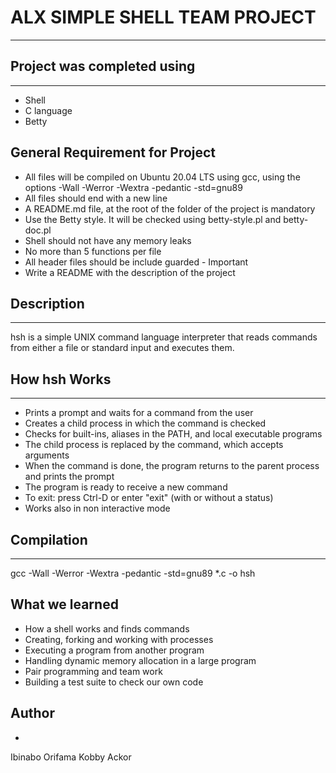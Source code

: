 # ALX SIMPLE SHELL TEAM PROJECT
***

## Project was completed using
***

* Shell
* C language
* Betty

## General Requirement for Project

* All files will be compiled on Ubuntu 20.04 LTS using gcc, using the options -Wall -Werror -Wextra -pedantic -std=gnu89
* All files should end with a new line
* A README.md file, at the root of the folder of the project is mandatory
* Use the Betty style. It will be checked using betty-style.pl and betty-doc.pl
* Shell should not have any memory leaks
* No more than 5 functions per file
* All header files should be include guarded - Important
* Write a README with the description of the project

## Description
***

hsh is a simple UNIX command language interpreter that reads commands from either a file or standard input and executes them.

## How hsh Works
***

* Prints a prompt and waits for a command from the user
* Creates a child process in which the command is checked
* Checks for built-ins, aliases in the PATH, and local executable programs
* The child process is replaced by the command, which accepts arguments
* When the command is done, the program returns to the parent process and prints the prompt
* The program is ready to receive a new command
* To exit: press Ctrl-D or enter "exit" (with or without a status)
* Works also in non interactive mode

## Compilation
***

gcc -Wall -Werror -Wextra -pedantic -std=gnu89 *.c -o hsh

## What we learned

* How a shell works and finds commands
* Creating, forking and working with processes
* Executing a program from another program
* Handling dynamic memory allocation in a large program
* Pair programming and team work
* Building a test suite to check our own code

## Author
*
Ibinabo Orifama
Kobby Ackor
